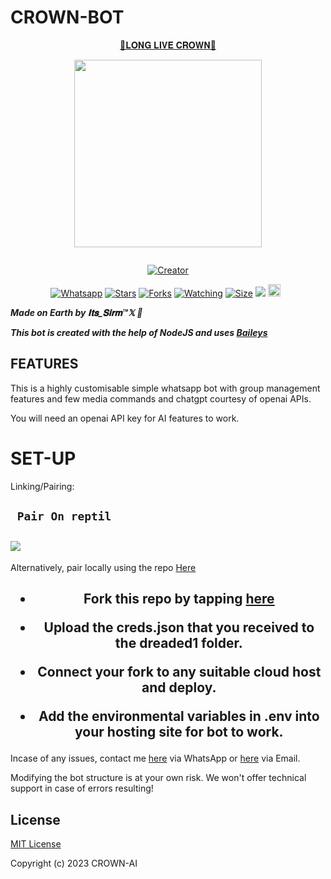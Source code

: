 # CROWN-BOT


<p align="center"> 
<u>👑𝐋𝐎𝐍𝐆 𝐋𝐈𝐕𝐄 𝐂𝐑𝐎𝐖𝐍👑</u>
</p>
<p align="center">
<img src="https://i.imgur.com/oE6btwC.jpeg" width="300" height="300"/>
</p>
<p align="center">
  <a href="#"><img src="http://readme-typing-svg.herokuapp.com?color=d1fa02&center=true&vCenter=true&multiline=false&lines=CROWN-AI+WHATSAPP+BOT" alt="">
</p>
<p align="center">
<a href="#"><img title="Creator" src="https://img.shields.io/badge/Creator-𝐈𝐭𝐬_𝐒𝐢𝐫𝐦™𝕏-blue.svg?style=for-the-badge&logo=github"></a>
</p>
<p align="center">
<a href="https://wa.me/923195832822ʜᴇʟʟᴏ+𝐈𝐭𝐬_𝐒𝐢𝐫𝐦™𝕏"><img title="Whatsapp" src="https://img.shields.io/github/followers/AlipBot?color=green&style=flat-square"></a>
<a href="https://github.com/kimsirm/CROWN-BOT/stargazers/"><img title="Stars" src="https://img.shields.io/github/stars/crownai06/Crown-Ai?color=white&style=flat-square"></a>
<a href="https://github.com/kimsirm/CROWN-BOT/network/members"><img title="Forks" src="https://img.shields.io/github/fork/kimsirm/COWN-BOT?color=yellow&style=flat-square"></a>
<a href="https://github.com/owlai01/CROWN-Ai/watchers"><img title="Watching" src="https://img.shields.io/github/watchers/owlai01/CROWN-AI?label=Watchers&color=red&style=flat-square"></a>
<a href="https://github.com/kimsirm/CROWN-AI/"><img title="Size" src="https://img.shields.io/github/repo-size/AlipBot/Api-Alpis?style=flat-square&color=darkred"></a>
<a href="https://hits.seeyoufarm.com"><img src="https://hits.seeyoufarm.com/api/count/incr/badge.svg?url=https://github.com/owlai01/Owl-Ai/%2Fhit-counter&count_bg=%2379C83D&title_bg=%23555555&icon=probot.svg&icon_color=%2304FF00&title=hits&edge_flat=false"/></a>
<a href="https://github.com/owlai01/CROWN-AI/graphs/commit-activity"><img height="20" src="https://img.shields.io/badge/Maintained-No-red.svg"></a>&nbsp;&nbsp;
</p>


***Made on Earth by 𝐈𝐭𝐬_𝐒𝐢𝐫𝐦™𝕏 🦄***

***This bot is created with the help of NodeJS and uses [Baileys](https://github.com/adiwajshing/Baileys)***

## FEATURES
This is a highly customisable simple whatsapp bot with group management features and few media commands and chatgpt courtesy of openai APIs.

You will need an openai API key for AI features to work.

# SET-UP

Linking/Pairing:


## ` Pair On reptil`
<h2 align="left">  <a href="https://replit.com/@georginavim6/Pairing-Dreaded"><img src="https://repl.it/badge/github/quiec/whatsasena" />
</a>
</h2>

Alternatively, pair locally using the repo [Here](https://replit.com/@georginavim6/Pairing-Dreaded)

    
<h2 align="center">   

- Fork this repo by tapping  [here](https://github.com/kimsirm/Sirm)


- Upload the creds.json that you received to the dreaded1 folder.

- Connect your fork to any suitable cloud host and deploy.

- Add the environmental variables in .env into your hosting site for bot to work.
</h2>
 
     

    


Incase of any issues, contact me  [here](https://wa.me/+923195832822) via WhatsApp or [here](mokayafortunatus@gmail.com) via Email.

Modifying the bot structure is at your own risk. We won't offer technical support in case of errors resulting!


## License

[MIT License](https://github.com/Fortunatusmokaya/DREADED-GPT-AI/blob/main/LICENSE)

Copyright (c) 2023 CROWN-AI

